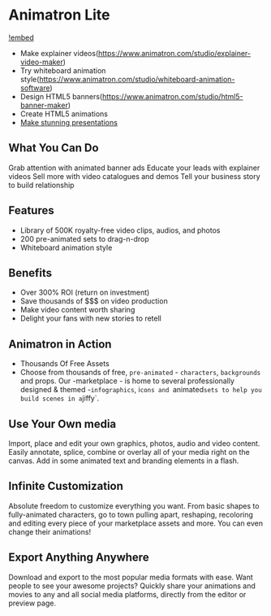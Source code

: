 # Animatron Lite

[!embed](https://embed.wave.video/5e8c762646e0fb002b800a12)


- Make explainer videos(https://www.animatron.com/studio/explainer-video-maker)
- Try whiteboard animation style(https://www.animatron.com/studio/whiteboard-animation-software)
- Design HTML5 banners(https://www.animatron.com/studio/html5-banner-maker)
- Create HTML5 animations
- [Make stunning presentations](https://www.animatron.com/studio/presentation-maker)

## What You Can Do

Grab attention with animated banner ads
Educate your leads with explainer videos
Sell more with video catalogues and demos
Tell your business story to build relationship

## Features

- Library of 500K royalty-free video clips, audios, and photos
- 200 pre-animated sets to drag-n-drop
- Whiteboard animation style

## Benefits

- Over 300% ROI (return on investment)
- Save thousands of $$$ on video production
- Make video content worth sharing
- Delight your fans with new stories to retell


## Animatron in Action

- Thousands Of Free Assets
- Choose from thousands of free, `pre-animated` - `characters`, `backgrounds` and props. Our -marketplace - is home to several professionally designed & themed -`infographics`, i`cons and `animated` sets to help you build scenes in a `jiffy`.

## Use Your Own media

Import, place and edit your own graphics, photos, audio and video content. Easily annotate, splice, combine or overlay all of your media right on the canvas. Add in some animated text and branding elements in a flash.

## Infinite Customization

Absolute freedom to customize everything you want. From basic shapes to fully-animated characters, go to town pulling apart, reshaping, recoloring and editing every piece of your marketplace assets and more. You can even change their animations!

## Export Anything Anywhere

Download and export to the most popular media formats with ease. Want people to see your awesome projects? Quickly share your animations and movies to any and all social media platforms, directly from the editor or preview page.